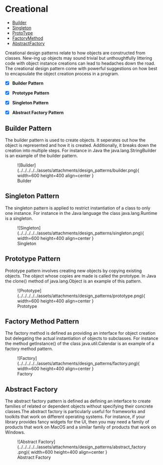 
# Creational

- [Builder](builder.md)
- [Singleton](singleton.md)
- [ProtoType](prototype.md)
- [FactoryMethod](factorymethod.md)
- [AbstractFactory](abstractfactory.md)


Creational design patterns relate to how objects are constructed from classes. New-ing up objects may sound trivial but unthoughtfully littering code with object instance creations can lead to headaches down the road. The creational design pattern come with powerful suggestions on how best to encapsulate the object creation process in a program.

- [x] **Builder Pattern**
- [x] **Prototype Pattern**
- [x] **Singleton Pattern**
- [x] **Abstract Factory Pattern**


## Builder Pattern
The builder pattern is used to create objects. It seperates out how the object is represented and how it is created. Additionally, it breaks down the creation into multiple steps. For instance in Java the java.lang.StringBuilder is an example of the builder pattern.

<figure markdown>
![Builder](../../../../../assets/attachments/design_patterns/builder.png){ width=600 height=400 align=center }
<figcaption>Builder</figcaption>
</figure>

## Singleton Pattern
The singleton pattern is applied to restrict instantiation of a class to only one instance. For instance in the Java language the class java.lang.Runtime is a singleton.

<figure markdown>
![Singleton](../../../../../assets/attachments/design_patterns/singleton.png){ width=600 height=400 align=center }
<figcaption>Singleton</figcaption>
</figure>

## Prototype Pattern
Prototype pattern involves creating new objects by copying existing objects. The object whose copies are made is called the prototype. In Java the clone() method of java.lang.Object is an example of this pattern.

<figure markdown>
![Prototype](../../../../../assets/attachments/design_patterns/prototype.png){ width=600 height=400 align=center }
<figcaption>Prototype</figcaption>
</figure>

## Factory Method Pattern
The factory method is defined as providing an interface for object creation but delegating the actual instantiation of objects to subclasses. For instance the method getInstance() of the class java.util.Calendar is an example of a factory method pattern.

<figure markdown>
![Factory](../../../../../assets/attachments/design_patterns/factory.png){ width=600 height=400 align=center }
<figcaption>Factory</figcaption>
</figure>

## Abstract Factory
The abstract factory pattern is defined as defining an interface to create families of related or dependent objects without specifying their concrete classes.The abstract factory is particularly useful for frameworks and toolkits that work on different operating systems. For instance, if your library provides fancy widgets for the UI, then you may need a family of products that work on MacOS and a similar family of products that work on Windows.

<figure markdown>
![Abstract Factory](../../../../../assets/attachments/design_patterns/abstract_factory.png){ width=600 height=400 align=center }
<figcaption>Abstract Factory</figcaption>
</figure>